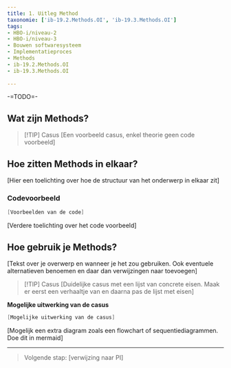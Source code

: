 ```yaml
---
title: 1. Uitleg Method
taxonomie: ['ib-19.2.Methods.OI', 'ib-19.3.Methods.OI']
tags:
- HBO-i/niveau-2
- HBO-i/niveau-3
- Bouwen softwaresysteem
- Implementatieproces
- Methods
- ib-19.2.Methods.OI
- ib-19.3.Methods.OI
 
---
```


-=TODO=-

## Wat zijn Methods?


> [!TIP] Casus
> [Een voorbeeld casus, enkel theorie geen code voorbeeld]

## Hoe zitten Methods in elkaar?
[Hier een toelichting over hoe de structuur van het onderwerp in elkaar zit]

### Codevoorbeeld
```csharp
[Voorbeelden van de code]
```

[Verdere toelichting over het code voorbeeld]

## Hoe gebruik je Methods?
[Tekst over je overwerp en wanneer je het zou gebruiken. Ook eventuele alternatieven benoemen en daar dan verwijzingen naar toevoegen]

> [!TIP] Casus
>[Duidelijke casus met een lijst van concrete eisen. Maak er eerst een verhaaltje van en daarna pas de lijst met eisen]

**Mogelijke uitwerking van de casus**
```csharp
[Mogelijke uitwerking van de casus]
```

[Mogelijk een extra diagram zoals een flowchart of sequentiediagrammen. Doe dit in mermaid]


---

> Volgende stap: [verwijzing naar PI]
